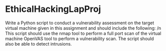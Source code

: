 # EthicalHackingLapProj

Write a Python script to conduct a vulnerability assessment on the target virtual machine given in this assignment and should include the following: /n
This script should use the nmap tool to perform a full port scan of the virtual machine 
OpenVAS tool to perform a vulnerability scan.
The script should also be able to detect intrusions.
